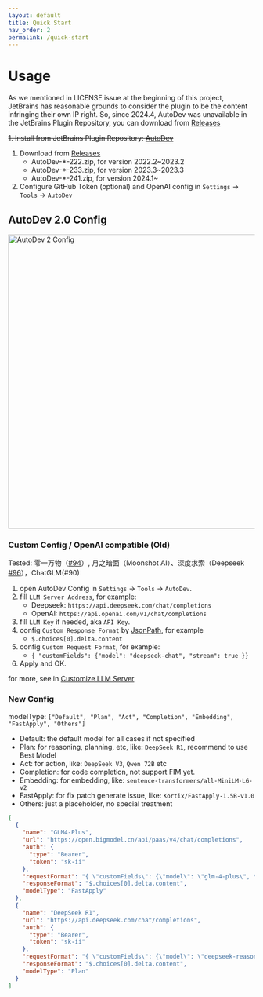 ```yaml
---
layout: default
title: Quick Start
nav_order: 2
permalink: /quick-start
---
```


# Usage

As we mentioned in LICENSE issue at the beginning of this project, JetBrains has reasonable grounds to consider 
the plugin to be the content infringing their own IP right.
So, since 2024.4, AutoDev was unavailable in the JetBrains Plugin Repository, you can download from 
[Releases](https://github.com/unit-mesh/auto-dev/releases)

~~1. Install from JetBrains Plugin Repository: [AutoDev](https://plugins.jetbrains.com/plugin/21520-autodev)~~
1. Download from [Releases](https://github.com/unit-mesh/auto-dev/releases)
   - AutoDev-*-222.zip, for version 2022.2~2023.2
   - AutoDev-*-233.zip, for version 2023.3~2023.3
   - AutoDev-*-241.zip, for version 2024.1~
2. Configure GitHub Token (optional) and OpenAI config in `Settings` -> `Tools` -> `AutoDev`

## AutoDev 2.0 Config

<img src="https://unitmesh.cc/auto-dev/autodev-2-config.png" alt="AutoDev 2 Config" width="600px"/>

### Custom Config / OpenAI compatible (Old)

Tested: 零一万物（[#94](https://github.com/unit-mesh/auto-dev/issues/94)）, 月之暗面（Moonshot
AI）、深度求索（Deepseek [#96](https://github.com/unit-mesh/auto-dev/issues/96)），ChatGLM(#90)

1. open AutoDev Config in `Settings` -> `Tools` -> `AutoDev`.
2. fill `LLM Server Address`, for example:
   - Deepseek: `https://api.deepseek.com/chat/completions`
   - OpenAI: `https://api.openai.com/v1/chat/completions`
3. fill `LLM Key` if needed, aka `API Key`.
4. config `Custom Response Format` by [JsonPath](https://github.com/json-path/JsonPath), for example
   - `$.choices[0].delta.content`
5. config `Custom Request Format`, for example:
   - `{ "customFields": {"model": "deepseek-chat", "stream": true }}`
6. Apply and OK.

for more, see in [Customize LLM Server](/custom/llm-server)

### New Config

modelType: `["Default", "Plan", "Act", "Completion", "Embedding", "FastApply", "Others"]`

- Default: the default model for all cases if not specified
- Plan: for reasoning, planning, etc, like: `DeepSeek R1`, recommend to use Best Model
- Act: for action, like: `DeepSeek V3`, `Qwen 72B` etc
- Completion: for code completion, not support FIM yet.
- Embedding: for embedding, like: `sentence-transformers/all-MiniLM-L6-v2`
- FastApply: for fix patch generate issue, like: `Kortix/FastApply-1.5B-v1.0`
- Others: just a placeholder, no special treatment

```json
[
  {
    "name": "GLM4-Plus",
    "url": "https://open.bigmodel.cn/api/paas/v4/chat/completions",
    "auth": {
      "type": "Bearer",
      "token": "sk-ii"
    },
    "requestFormat": "{ \"customFields\": {\"model\": \"glm-4-plus\", \"stream\": true}}",
    "responseFormat": "$.choices[0].delta.content",
    "modelType": "FastApply"
  },
  {
    "name": "DeepSeek R1",
    "url": "https://api.deepseek.com/chat/completions",
    "auth": {
      "type": "Bearer",
      "token": "sk-ii"
    },
    "requestFormat": "{ \"customFields\": {\"model\": \"deepseek-reasoner\", \"stream\": true}}",
    "responseFormat": "$.choices[0].delta.content",
    "modelType": "Plan"
  }
]
```
